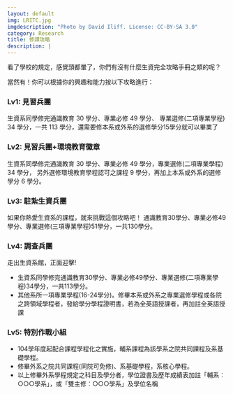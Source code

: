 ```yaml
--- 
layout: default 
img: LRITC.jpg 
imgdescription: "Photo by David Iliff. License: CC-BY-SA 3.0"
category: Research 
title: 修課攻略
description: | 
--- 
```

看了學校的規定，感覺頭都暈了，你們有沒有什麼生資完全攻略手冊之類的呢？<br/>

當然有！你可以根據你的興趣和能力按以下攻略進行：

### Lv1: 見習兵團

生資系同學修完通識教育 30 學分、專業必修 49 學分、
專業選修(二項專業學程) 34 學分，一共 113 學分，還需要修本系或外系的選修學分15學分就可以畢業了

### Lv2: 見習兵團+環境教育徽章

生資系同學修完通識教育 30 學分、專業必修 49 學分，專業選修(二項專業學程) 34 學分，
另外選修環境教育學程認可之課程 9 學分，再加上本系或外系的選修學分 6 學分。

### Lv3: 駐紮生資兵團

如果你熱愛生資系的課程，就來挑戰這個攻略吧！
通識教育30學分、專業必修49學分、專業選修(三項專業學程)51學分，一共130學分。

### Lv4: 調查兵團

走出生資系館，正面迎擊!

* 生資系同學修完通識教育30學分、專業必修49學分、專業選修(二項專業學程)34學分，一共113學分。
* 其他系所一項專業學程(16-24學分)。修畢本系或外系之專業選修學程或各院之跨領域學程者，發給學分學程證明書，若為全英語授課者，再加註全英語授課

### Lv5: 特別作戰小組

* 104學年度起配合課程學程化之實施，輔系課程為該學系之院共同課程及系基礎學程。
* 修畢外系之院共同課程(同院可免修)、系基礎學程，系核心學程。
* 以上修畢外系學程規定之科目及學分者，學位證書及歷年成績表加註「輔系︰○○○學系」，或「雙主修︰○○○學系」及學位名稱
